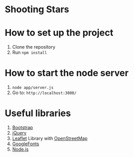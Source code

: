 # Shooting Stars

# How to set up the project

1. Clone the repository
2. Run `npm install`

# How to start the node server
1. `node app/server.js`
2. Go to: `http://localhost:3000/`

# Useful libraries

1. [Bootstrap](http://getbootstrap.com/)
2. [jQuery](https://jquery.com/)
3. [Leaflet](http://leafletjs.com/) Library  with [OpenStreetMap](https://www.openstreetmap.org/)
4. [GoogleFonts](https://fonts.google.com/)
4. [Node.js](https://nodejs.org)
